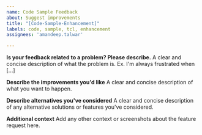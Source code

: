 ```yaml
---
name: Code Sample Feedback
about: Suggest improvements
title: "[Code-Sample-Enhancement]"
labels: code, sample, tcl, enhancement
assignees: 'amandeep.talwar'

---
```


**Is your feedback related to a problem? Please describe.**
A clear and concise description of what the problem is. Ex. I'm always frustrated when [...]

**Describe the improvements you'd like**
A clear and concise description of what you want to happen.

**Describe alternatives you've considered**
A clear and concise description of any alternative solutions or features you've considered.

**Additional context**
Add any other context or screenshots about the feature request here.
